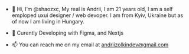- 👋 Hi, I’m @shaozxc, My real  is Andrii, I am 21 years old, I am a self emploped uxui designer / web devoper. I am from Kyiv, Ukraine but as of now
  I am living in Hungary.

- 🌱 Curently Developing with Figma, and Nextjs

- 📫 You can reach me on my email at andriizolkindev@gmail.com
